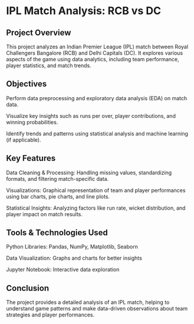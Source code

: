 # IPL Match Analysis: RCB vs DC

## Project Overview

This project analyzes an Indian Premier League (IPL) match between Royal Challengers Bangalore (RCB) and Delhi Capitals (DC). It explores various aspects of the game using data analytics, including team performance, player statistics, and match trends.

## Objectives

Perform data preprocessing and exploratory data analysis (EDA) on match data.

Visualize key insights such as runs per over, player contributions, and winning probabilities.

Identify trends and patterns using statistical analysis and machine learning (if applicable).

## Key Features

Data Cleaning & Processing: Handling missing values, standardizing formats, and filtering match-specific data.

Visualizations: Graphical representation of team and player performances using bar charts, pie charts, and line plots.

Statistical Insights: Analyzing factors like run rate, wicket distribution, and player impact on match results.

## Tools & Technologies Used

Python Libraries: Pandas, NumPy, Matplotlib, Seaborn

Data Visualization: Graphs and charts for better insights

Jupyter Notebook: Interactive data exploration

## Conclusion

The project provides a detailed analysis of an IPL match, helping to understand game patterns and make data-driven observations about team strategies and player performances.
